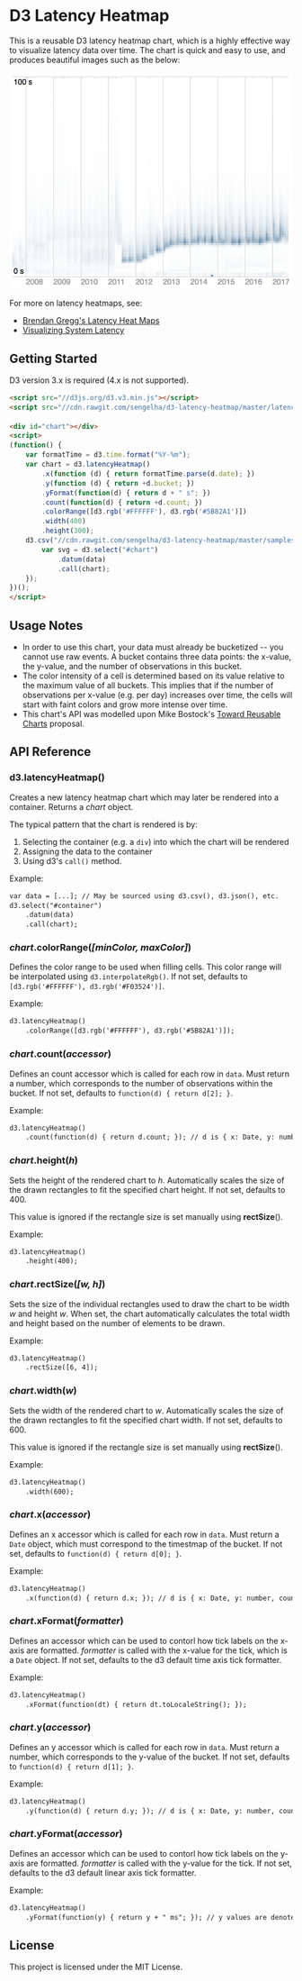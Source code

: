# D3 Latency Heatmap

This is a reusable D3 latency heatmap chart, which is a highly
effective way to visualize latency data over time.  The chart is
quick and easy to use, and produces beautiful images such as the
below:

![Example Latency Heatmap](samples/example1.png)

For more on latency heatmaps, see:
* [Brendan Gregg's Latency Heat Maps](http://www.brendangregg.com/HeatMaps/latency.html)
* [Visualizing System Latency](https://queue.acm.org/detail.cfm?id=1809426)

## Getting Started

D3 version 3.x is required (4.x is not supported).

```html
<script src="//d3js.org/d3.v3.min.js"></script>
<script src="//cdn.rawgit.com/sengelha/d3-latency-heatmap/master/latency-heatmap.v3.js"></script>

<div id="chart"></div>
<script>
(function() {
    var formatTime = d3.time.format("%Y-%m");
    var chart = d3.latencyHeatmap()
        .x(function (d) { return formatTime.parse(d.date); })
        .y(function (d) { return +d.bucket; })
        .yFormat(function(d) { return d + " s"; })
        .count(function(d) { return +d.count; })
        .colorRange([d3.rgb('#FFFFFF'), d3.rgb('#5B82A1')])
        .width(400)
        .height(300);
    d3.csv("//cdn.rawgit.com/sengelha/d3-latency-heatmap/master/samples/example1.csv", function (data) {
        var svg = d3.select("#chart")
            .datum(data)
            .call(chart);
    });
})();
</script>
```

## Usage Notes

* In order to use this chart, your data must already be bucketized
  -- you cannot use raw events.  A bucket contains three data points:
  the x-value, the y-value, and the number of observations in this
  bucket.
* The color intensity of a cell is determined based on its value
  relative to the maximum value of all buckets.  This implies that
  if the number of observations per x-value (e.g. per day) increases
  over time, the cells will start with faint colors and grow more
  intense over time.
* This chart's API was modelled upon Mike Bostock's
  [Toward Reusable Charts](https://bost.ocks.org/mike/chart/) proposal.

## API Reference

### d3.latencyHeatmap()

Creates a new latency heatmap chart which may later be rendered into a
container.  Returns a *chart* object.

The typical pattern that the chart is rendered is by:
1. Selecting the container (e.g. a `div`) into which the chart will be rendered
2. Assigning the data to the container
3. Using d3's `call()` method.

Example:
```html
var data = [...]; // May be sourced using d3.csv(), d3.json(), etc.
d3.select("#container")
    .datum(data)
    .call(chart);
```

### *chart*.colorRange(*[minColor, maxColor]*)

Defines the color range to be used when filling cells.  This color
range will be interpolated using `d3.interpolateRgb()`.  If not set,
defaults to `[d3.rgb('#FFFFFF'), d3.rgb('#F03524')]`.

Example:
```html
d3.latencyHeatmap()
    .colorRange([d3.rgb('#FFFFFF'), d3.rgb('#5B82A1')]);
```

### *chart*.count(*accessor*)

Defines an count accessor which is called for each row in `data`.
Must return a number, which corresponds to the number of observations
within the bucket.  If not set, defaults to `function(d) { return d[2]; }`.

Example:
```html
d3.latencyHeatmap()
    .count(function(d) { return d.count; }); // d is { x: Date, y: number, count: number }
```

### *chart*.height(*h*)

Sets the height of the rendered chart to *h*.  Automatically scales
the size of the drawn rectangles to fit the specified chart height.
If not set, defaults to 400.

This value is ignored if the rectangle size is set manually using
**rectSize**().

Example:
```html
d3.latencyHeatmap()
    .height(400);
```

### *chart*.rectSize(*[w, h]*)

Sets the size of the individual rectangles used to draw the chart to
be width *w* and height *w*.  When set, the chart automatically
calculates the total width and height based on the number of elements
to be drawn.

Example:
```html
d3.latencyHeatmap()
    .rectSize([6, 4]);
```

### *chart*.width(*w*)

Sets the width of the rendered chart to *w*.  Automatically scales
the size of the drawn rectangles to fit the specified chart width.
If not set, defaults to 600.

This value is ignored if the rectangle size is set manually using
**rectSize**().

Example:
```html
d3.latencyHeatmap()
    .width(600);
```

### *chart*.x(*accessor*)

Defines an x accessor which is called for each row in `data`.  Must return
a `Date` object, which must correspond to the timestmap of the bucket.
If not set, defaults to `function(d) { return d[0]; }`.

Example:
```html
d3.latencyHeatmap()
    .x(function(d) { return d.x; }); // d is { x: Date, y: number, count: number }
```

### *chart*.xFormat(*formatter*)

Defines an accessor which can be used to contorl how tick labels on the
x-axis are formatted.  *formatter* is called with the x-value for the tick,
which is a `Date` object.  If not set, defaults to the d3 default time
axis tick formatter.

Example:
```html
d3.latencyHeatmap()
    .xFormat(function(dt) { return dt.toLocaleString(); });
```

### *chart*.y(*accessor*)

Defines an y accessor which is called for each row in `data`.  Must return
a number, which corresponds to the y-value of the bucket.
If not set, defaults to `function(d) { return d[1]; }`.

Example:
```html
d3.latencyHeatmap()
    .y(function(d) { return d.y; }); // d is { x: Date, y: number, count: number }
```

### *chart*.yFormat(*accessor*)

Defines an accessor which can be used to contorl how tick labels on the
y-axis are formatted.  *formatter* is called with the y-value for the tick.
If not set, defaults to the d3 default linear axis tick formatter.

Example:
```html
d3.latencyHeatmap()
    .yFormat(function(y) { return y + " ms"; }); // y values are denoted in ms
```

## License

This project is licensed under the MIT License.